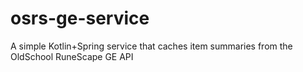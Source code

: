 # osrs-ge-service

A simple Kotlin+Spring service that caches item summaries from the OldSchool RuneScape GE API
